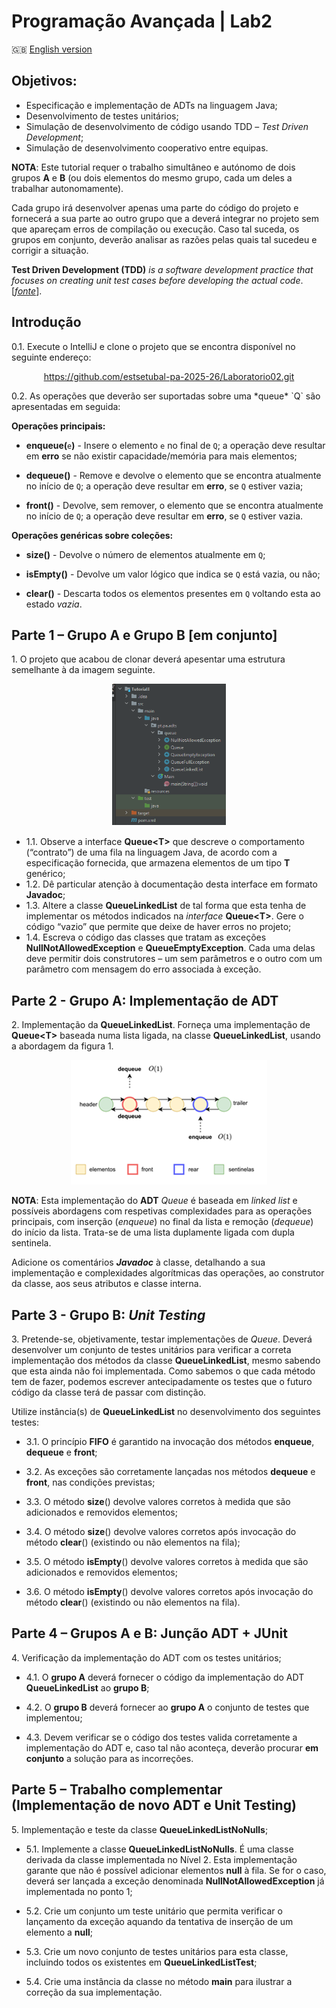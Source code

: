 # Programação Avançada | Lab2

:gb: [English version](README_EN.md)

## Objetivos:

-   Especificação e implementação de ADTs na linguagem Java;
-   Desenvolvimento de testes unitários;
-   Simulação de desenvolvimento de código usando TDD – *Test Driven Development*;
-   Simulação de desenvolvimento cooperativo entre equipas.

**NOTA**: Este tutorial requer o trabalho simultâneo e autónomo de dois grupos **A** e **B** (ou dois elementos do mesmo grupo, cada um deles a trabalhar autonomamente).

Cada grupo irá desenvolver apenas uma parte do código do projeto e fornecerá a sua parte ao outro grupo que a deverá integrar no projeto sem que apareçam erros de compilação ou execução. Caso tal suceda, os grupos em conjunto, deverão analisar as razões pelas quais tal sucedeu e corrigir a situação.

**Test Driven Development (TDD)** *is a software development practice that focuses on creating unit test cases before developing the actual code*.
[[*fonte*](https://www.browserstack.com/guide/what-is-test-driven-development#:~:text=In%20layman's%20terms%2C%20Test%20Driven,unit%20test%20creation%2C%20and%20refactoring.)].

## Introdução

0.1. Execute o IntelliJ e clone o projeto que se encontra disponível no seguinte endereço:
<p align="center">
	<a href="https://github.com/estsetubal-pa-2025-26/Laboratorio02.git">https://github.com/estsetubal-pa-2025-26/Laboratorio02.git</a>
</p>
0.2. As operações que deverão ser suportadas sobre uma *queue* `Q` são apresentadas em seguida:

**Operações principais:**

- **enqueue(**`e`**)** - Insere o elemento `e` no final de `Q`; a operação deve resultar em **erro** se não existir capacidade/memória para mais elementos;

- **dequeue()** - Remove e devolve o elemento que se encontra atualmente no início de `Q`; a operação deve resultar em **erro**, se `Q` estiver vazia;

- **front()** - Devolve, sem remover, o elemento que se encontra atualmente no início de `Q`; a operação deve resultar em **erro**, se `Q` estiver vazia.

  

**Operações genéricas sobre coleções:**

-   **size()** - Devolve o número de elementos atualmente em `Q`;

-   **isEmpty()** - Devolve um valor lógico que indica se `Q` está vazia, ou não;

-   **clear()** - Descarta todos os elementos presentes em `Q` voltando esta ao estado *vazia*.



## Parte 1 – Grupo A e Grupo B [em conjunto]

1\. O projeto que acabou de clonar deverá apesentar uma estrutura semelhante à da imagem seguinte.

<center>

![](images/pic01.png)

</center>

* 1.1\. Observe a interface **Queue\<T\>** que descreve o comportamento (“contrato”) de uma fila na linguagem Java, de acordo com a especificação fornecida, que armazena elementos de um tipo **T** genérico;
* 1.2\. Dê particular atenção à documentação desta interface em formato **Javadoc**;
* 1.3\. Altere a classe **QueueLinkedList** de tal forma que esta tenha de implementar os métodos indicados na *interface* **Queue\<T\>**. Gere o código “vazio” que permite que deixe de haver erros no projeto;
* 1.4\. Escreva o código das classes que tratam as exceções **NullNotAllowedException** e **QueueEmptyException**. Cada uma delas deve permitir dois construtores – um sem parâmetros e o outro com um parâmetro com mensagem do erro associada à exceção.



## Parte 2 - Grupo A: Implementação de ADT
2\. Implementação da **QueueLinkedList**.
  Forneça uma implementação de **Queue\<T\>** baseada numa lista ligada, na classe **QueueLinkedList**, usando a abordagem da figura 1.

<center>

![Fig. 1](images/pic02.png)

</center>


**NOTA**: Esta implementação do **ADT** *Queue* é baseada em *linked list* e possíveis abordagens com respetivas complexidades para as operações principais, com inserção (*enqueue*) no final da lista e remoção (*dequeue*) do início da lista. Trata-se de uma lista duplamente ligada com dupla sentinela.

Adicione os comentários **_Javadoc_** à classe, detalhando a sua implementação e complexidades algorítmicas das operações, ao construtor da classe, aos seus atributos e classe interna.



## Parte 3 - Grupo B: *Unit Testing*

3\. Pretende-se, objetivamente, testar implementações de *Queue*. Deverá desenvolver um conjunto de testes unitários para verificar a correta implementação dos métodos da classe **QueueLinkedList**, mesmo sabendo que esta ainda não foi implementada. Como sabemos o que cada método tem de fazer, podemos escrever antecipadamente os testes que o futuro código da classe terá de passar com distinção.

Utilize instância(s) de **QueueLinkedList<Integer>** no desenvolvimento dos seguintes testes:

* 3.1\. O princípio **FIFO** é garantido na invocação dos métodos **enqueue**, **dequeue** e **front**;

* 3.2\. As exceções são corretamente lançadas nos métodos **dequeue** e **front**, nas condições previstas;

* 3.3\. O método **size**() devolve valores corretos à medida que são adicionados e removidos elementos;

* 3.4\. O método **size**() devolve valores corretos após invocação do método **clear**() (existindo ou não elementos na fila);

* 3.5\. O método **isEmpty**() devolve valores corretos à medida que são adicionados e removidos elementos;

* 3.6\. O método **isEmpty**() devolve valores corretos após invocação do método **clear**() (existindo ou não elementos na fila).



## Parte 4 – Grupos A e B: Junção ADT + JUnit

4\. Verificação da implementação do ADT com os testes unitários;

* 4.1\. O **grupo A** deverá fornecer o código da implementação do ADT **QueueLinkedList** ao **grupo B**;

* 4.2\. O **grupo B** deverá fornecer ao **grupo A** o conjunto de testes que implementou;

* 4.3\. Devem verificar se o código dos testes valida corretamente a implementação do ADT e, caso tal não aconteça, deverão procurar **em conjunto** a solução para as incorreções.

  

## Parte 5 – Trabalho complementar (Implementação de novo ADT e Unit Testing)

5\. Implementação e teste da classe **QueueLinkedListNoNulls**;

* 5.1\. Implemente a classe **QueueLinkedListNoNulls**. É uma classe derivada da classe implementada no Nível 2. Esta implementação garante que não é possível adicionar elementos **null** à fila. Se for o caso, deverá ser lançada a exceção denominada **NullNotAllowedException** já implementada no ponto 1;

* 5.2\. Crie um conjunto um teste unitário que permita verificar o lançamento da exceção aquando da tentativa de inserção de um elemento a **null**;

* 5.3\. Crie um novo conjunto de testes unitários para esta classe, incluindo todos os existentes em **QueueLinkedListTest**;

* 5.4\. Crie uma instância da classe no método **main** para ilustrar a correção da sua implementação.